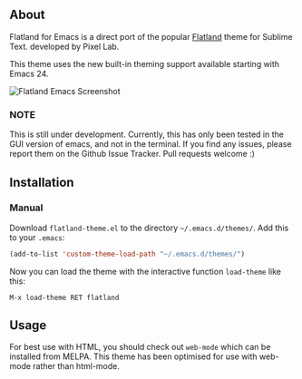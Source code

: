 ## About

Flatland for Emacs is a direct port of the popular
[Flatland](http://github.com/thinkpixellab/flatland) theme for Sublime Text.
developed by Pixel Lab.

This theme uses the new built-in theming support available starting
with Emacs 24.

![Flatland Emacs Screenshot](https://raw.github.com/gregchapple/flatland-emacs/master/flatland-emacs.png)

### NOTE 
This is still under development. Currently, this has only been tested in the GUI version of emacs, and not in the terminal.
If you find any issues, please report them on the Github Issue Tracker. Pull requests welcome :)

## Installation

### Manual

Download `flatland-theme.el` to the directory `~/.emacs.d/themes/`. Add this to your
`.emacs`:

```lisp
(add-to-list 'custom-theme-load-path "~/.emacs.d/themes/")
```

Now you can load the theme with the interactive function `load-theme` like this:

`M-x load-theme RET flatland`

## Usage
For best use with HTML, you should check out `web-mode` which can be installed from MELPA. This theme has been optimised for use with web-mode rather than html-mode.

